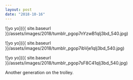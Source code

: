 ```yaml
---
layout: post
date: "2018-10-16"
---
```


![yo yo]({{ site.baseurl }}/assets/images/2018/tumblr_pgop7nYzwB1qlj3bd_540.jpg)

![yo yo]({{ site.baseurl }}/assets/images/2018/tumblr_pgop7ibVje1qlj3bd_540.jpg)

![yo yo]({{ site.baseurl }}/assets/images/2018/tumblr_pgop7sF8C41qlj3bd_540.jpg)

Another generation on the trolley.
